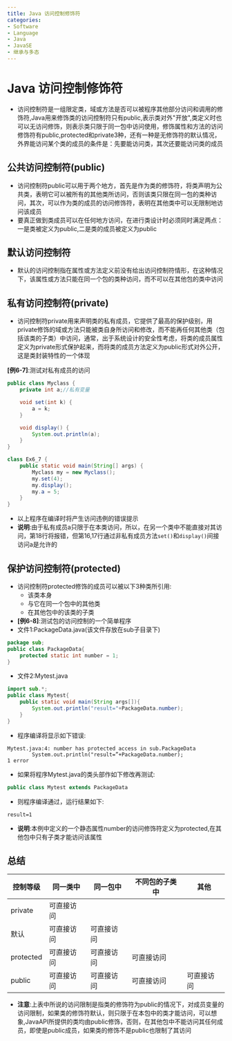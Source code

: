 ```yaml
---
title: Java 访问控制修饰符
categories:
- Software
- Language
- Java
- JavaSE
- 继承与多态
---
```

# Java 访问控制修饰符

- 访问控制符是一组限定类，域或方法是否可以被程序其他部分访问和调用的修饰符,Java用来修饰类的访问控制符只有public,表示类对外"开放",类定义时也可以无访问修饰，则表示类只限于同一包中访问使用，修饰属性和方法的访问修饰符有public,protected和private3种，还有一种是无修饰符的默认情况，外界能访问某个类的成员的条件是：先要能访问类，其次还要能访问类的成员

## 公共访问控制符(public)

- 访问控制符public可以用于两个地方，首先是作为类的修饰符，将类声明为公共类，表明它可以被所有的其他类所访问，否则该类只限在同一包的类种访问，其次，可以作为类的成员的访问修饰符，表明在其他类中可以无限制地访问该成员
- 要真正做到类成员可以在任何地方访问，在进行类设计时必须同时满足两点：一是类被定义为public,二是类的成员被定义为public

## 默认访问控制符

- 默认的访问控制指在属性或方法定义前没有给出访问控制符情形，在这种情况下，该属性或方法只能在同一个包的类种访问，而不可以在其他包的类中访问

## 私有访问控制符(private)

- 访问控制符private用来声明类的私有成员，它提供了最高的保护级别，用private修饰的域或方法只能被类自身所访问和修改，而不能再任何其他类（包括该类的子类）中访问，通常，出于系统设计的安全性考虑，将类的成员属性定义为private形式保护起来，而将类的成员方法定义为public形式对外公开，这是类封装特性的一个体现

**[例6-7]**:测试对私有成员的访问

```java
public class Myclass {
    private int a;//私有变量

    void set(int k) {
        a = k;
    }

    void display() {
        System.out.println(a);
    }
}

class Ex6_7 {
    public static void main(String[] args) {
        Myclass my = new Myclass();
        my.set(4);
        my.display();
        my.a = 5;
    }
}
```

- 以上程序在编译时将产生访问违例的错误提示
- **说明**:由于私有成员a只限于在本类访问，所以，在另一个类中不能直接对其访问，第18行将报错，但第16,17行通过非私有成员方法`set()`和`display()`间接访问a是允许的

## 保护访问控制符(protected)

- 访问控制符protected修饰的成员可以被以下3种类所引用:
    - 该类本身
    - 与它在同一个包中的其他类
    - 在其他包中的该类的子类
- **[例6-8]**:测试包的访问控制的一个简单程序
- 文件1:PackageData.java(该文件存放在sub子目录下)

```java
package sub;
public class PackageData{
    protected static int number = 1;
}
```

- 文件2:Mytest.java

```java
import sub.*;
public class Mytest{
    public static void main(String args[]){
        System.out.println("result="+PackageData.number);
    }
}
```

- 程序编译将显示如下错误:

```shell
Mytest.java:4: number has protected access in sub.PackageData
		System.out.println("result=”+PackageData.number);
1 error
```

- 如果将程序Mytest.java的类头部作如下修改再测试:

```java
public class Mytest extends PackageData
```

- 则程序编译通过，运行结果如下:

```
result=1
```

- **说明**:本例中定义的一个静态属性number的访问修饰符定义为protected,在其他包中只有子类才能访问该属性

## 总结

| 控制等级  | 同一类中   | 同一包中   | 不同包的子类中 | 其他       |
| --------- | ---------- | ---------- | -------------- | ---------- |
| private   | 可直接访问 |            |                |            |
| 默认      | 可直接访问 | 可直接访问 |                |            |
| protected | 可直接访问 | 可直接访问 | 可直接访问     |            |
| public    | 可直接访问 | 可直接访问 | 可直接访问     | 可直接访问 |

- **注意**:上表中所说的访问限制是指类的修饰符为public的情况下，对成员变量的访问限制，如果类的修饰符默认，则只限于在本包中的类才能访问，可以想象,JavaAPI所提供的类均由public修饰，否则，在其他包中不能访问其任何成员，即使是public成员，如果类的修饰不是public也限制了其访问